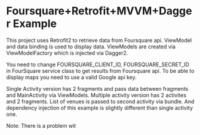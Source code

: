 # Foursquare+Retrofit+MVVM+Dagger Example

This project uses Retrofit2 to retrieve data from Foursquare api. ViewModel and data binding is used to display data. ViewModels are created via ViewModelFactory which is injected via Dagger2.

You need to change     FOURSQUARE_CLIENT_ID, FOURSQUARE_SECRET_ID in FourSquare service class to get results from Foursquare api. To be able to display maps you need to use a valid Google api key.

Single Activity version has 2 fragments and pass data between fragments and MainActivity via ViewModels.
Multiple activity version has 2 activites and 2 fragments. List of venues is passed to second activity via bundle. And dependency injection of this example is slightly different than single activity one.

Note: There is a problem wit

